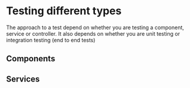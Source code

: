 # Testing different types
The approach to a test depend on whether you are testing a component, service or controller.  It also depends on whether you are unit testing or integration testing (end to end tests)
## Components
## Services

